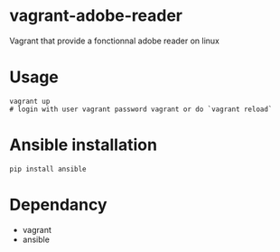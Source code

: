 vagrant-adobe-reader
====================

Vagrant that provide a fonctionnal adobe reader on linux

# Usage
    vagrant up
    # login with user vagrant password vagrant or do `vagrant reload`

# Ansible installation
    pip install ansible

# Dependancy 
- vagrant
- ansible
